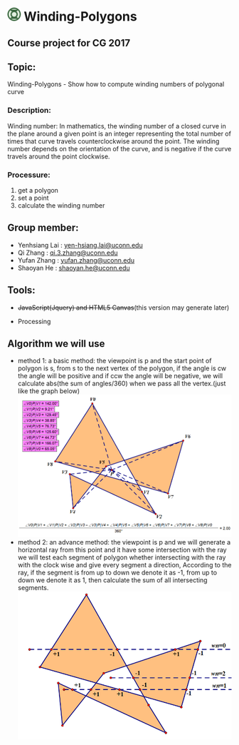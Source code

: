 # <img src="team_logo.png" width="30px" /> Winding-Polygons 

## Course project for CG 2017

## Topic: 
Winding-Polygons - Show how to compute winding numbers of polygonal curve

### Description:
Winding number:
In mathematics, the winding number of a closed curve in the plane around a given point is an integer representing the total number of times that curve travels counterclockwise around the point. The winding number depends on the orientation of the curve, and is negative if the curve travels around the point clockwise.

### Processure:
1. get a polygon
2. set a point 
3. calculate the winding number


## Group member:
* Yenhsiang Lai : yen-hsiang.lai@uconn.edu
* Qi Zhang : qi.3.zhang@uconn.edu
* Yufan Zhang : yufan.zhang@uconn.edu
* Shaoyan He : shaoyan.he@uconn.edu

## Tools:
* ~~JavaScript(Jquery) and HTML5 Canvas~~(this version may generate later)

* Processing

## Algorithm we will use
* method 1: a basic method: 
the viewpoint is p and the start point of polygon is s, from s to the next vertex of the polygon, 
if the angle is cw the angle will be positive and if ccw the angle will be negative, we will calculate abs(the sum of angles/360) when we pass all the vertex.(just like the graph below) 
![](method1.png)
* method 2: an advance method:
the viewpoint is p and we will generate a horizontal ray from this point and it have some intersection with the ray
we will test each segment of polygon whether intersecting with the ray with the clock wise and give every segment a direction,
According to the ray, if the segment is from up to down we denote it as -1,  from up to down we denote it as 1, then calculate the sum of all intersecting segments.
![](method2.png)
